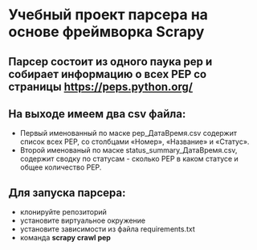 # Учебный проект парсера на основе фреймворка Scrapy

##  Парсер состоит из одного паука pep и собирает информацию о всех PEP со страницы https://peps.python.org/
##  На выходе имеем два csv файла:
- Первый именованный по маске pep_ДатаВремя.csv содержит список всех PEP, со столбцами «Номер», «Название» и «Статус». 
- Второй именованый по маске status_summary_ДатаВремя.csv, содержит сводку по статусам - сколько PEP в каком статусе и общее количество PEP.

## Для запуска парсера:
- клонируйте репозиторий
- установите виртуальное окружение
- установите зависимости из файла requirements.txt
- команда **scrapy crawl pep**
